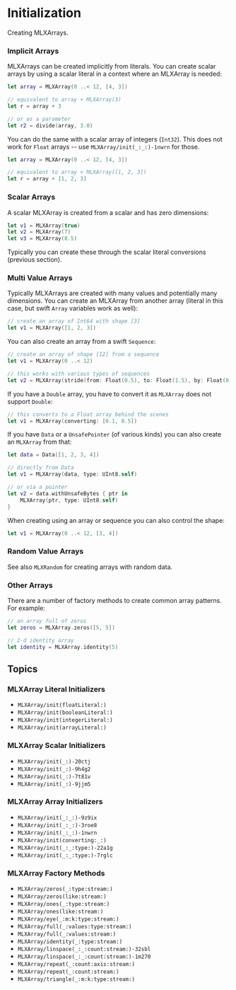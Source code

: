 #  Initialization

Creating MLXArrays.

### Implicit Arrays

MLXArrays can be created implicitly from literals.  You can create scalar
arrays by using a scalar literal in a context where an MLXArray is needed:

```swift
let array = MLXArray(0 ..< 12, [4, 3])

// equivalent to array + MLXArray(3)
let r = array + 3

// or as a parameter
let r2 = divide(array, 3.0)
```

You can do the same with a scalar array of integers (`Int32`).  This does
not work for `Float` arrays -- use ``MLXArray/init(_:_:)-1nwrn`` for those.

```swift
let array = MLXArray(0 ..< 12, [4, 3])

// equivalent to array + MLXArray([1, 2, 3])
let r = array + [1, 2, 3]
```

### Scalar Arrays

A scalar MLXArray is created from a scalar and has zero dimensions:

```swift
let v1 = MLXArray(true)
let v2 = MLXArray(7)
let v3 = MLXArray(8.5)
```

Typically you can create these through the scalar literal conversions (previous section).

### Multi Value Arrays

Typically MLXArrays are created with many values and potentially many dimensions.  You can create
an MLXArray from another array (literal in this case, but swift `Array` variables work as well):

```swift
// create an array of Int64 with shape [3]
let v1 = MLXArray([1, 2, 3])
```

You can also create an array from a swift `Sequence`:

```swift
// create an array of shape [12] from a sequence
let v1 = MLXArray(0 ..< 12)

// this works with various types of sequences
let v2 = MLXArray(stride(from: Float(0.5), to: Float(1.5), by: Float(0.1)))
```

If you have a `Double` array, you have to convert it as `MLXArray` does not support `Double`:

```swift
// this converts to a Float array behind the scenes
let v1 = MLXArray(converting: [0.1, 0.5])
```

If you have `Data` or a `UnsafePointer` (of various kinds) you can also create an `MLXArray`
from that:

```swift
let data = Data([1, 2, 3, 4])

// directly from Data
let v1 = MLXArray(data, type: UInt8.self)

// or via a pointer
let v2 = data.withUnsafeBytes { ptr in
    MLXArray(ptr, type: UInt8.self)
}
```

When creating using an array or sequence you can also control the shape:

```swift
let v1 = MLXArray(0 ..< 12, [3, 4])
```

### Random Value Arrays

See also ``MLXRandom`` for creating arrays with random data.

### Other Arrays

There are a number of factory methods to create common array patterns.  For example:

```swift
// an array full of zeros
let zeros = MLXArray.zeros([5, 5])

// 2-d identity array
let identity = MLXArray.identity(5)
```

## Topics

### MLXArray Literal Initializers

- ``MLXArray/init(floatLiteral:)``
- ``MLXArray/init(booleanLiteral:)``
- ``MLXArray/init(integerLiteral:)``
- ``MLXArray/init(arrayLiteral:)``

### MLXArray Scalar Initializers

- ``MLXArray/init(_:)-20ctj``
- ``MLXArray/init(_:)-9h4g2``
- ``MLXArray/init(_:)-7t81v``
- ``MLXArray/init(_:)-9jjm5``

### MLXArray Array Initializers

- ``MLXArray/init(_:_:)-9z9ix``
- ``MLXArray/init(_:_:)-3roe8``
- ``MLXArray/init(_:_:)-1nwrn``
- ``MLXArray/init(converting:_:)``
- ``MLXArray/init(_:_:type:)-22a1g``
- ``MLXArray/init(_:_:type:)-7rglc``

### MLXArray Factory Methods

- ``MLXArray/zeros(_:type:stream:)``
- ``MLXArray/zeros(like:stream:)``
- ``MLXArray/ones(_:type:stream:)``
- ``MLXArray/ones(like:stream:)``
- ``MLXArray/eye(_:m:k:type:stream:)``
- ``MLXArray/full(_:values:type:stream:)``
- ``MLXArray/full(_:values:stream:)``
- ``MLXArray/identity(_:type:stream:)``
- ``MLXArray/linspace(_:_:count:stream:)-32sbl``
- ``MLXArray/linspace(_:_:count:stream:)-1m270``
- ``MLXArray/repeat(_:count:axis:stream:)``
- ``MLXArray/repeat(_:count:stream:)``
- ``MLXArray/triangle(_:m:k:type:stream:)``
